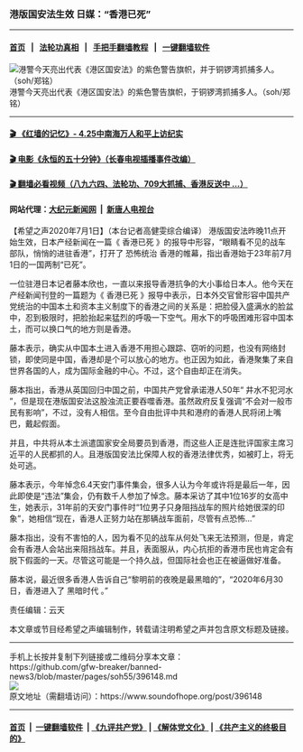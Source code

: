 ### 港版国安法生效 日媒：“香港已死”
------------------------

#### [首页](https://github.com/gfw-breaker/banned-news3/blob/master/README.md) &nbsp;&nbsp;|&nbsp;&nbsp; [法轮功真相](https://github.com/begood0513/basic/blob/master/README.md)  &nbsp;&nbsp;|&nbsp;&nbsp; [手把手翻墙教程](https://github.com/gfw-breaker/guides/wiki)  &nbsp;&nbsp;|&nbsp;&nbsp; [一键翻墙软件](https://github.com/gfw-breaker/nogfw/blob/master/README.md)  



<div><img alt="港警今天亮出代表《港区国安法》的紫色警告旗帜，并于铜锣湾抓捕多人。（soh/郑铭）" src="https://img.soundofhope.org/2020-07/photo_2020-07-01_17-56-24-1593596743032.jpg"/>
<br/><figcaption class="caption">
 港警今天亮出代表《港区国安法》的紫色警告旗帜，于铜锣湾抓捕多人。（soh/郑铭）
</figcaption></div><hr/>

#### [ 🎬  《红墙的记忆》- 4.25中南海万人和平上访纪实](http://141.164.39.94:10000/videos/legend/425.html)

#### [ 🎬  电影《永恒的五十分钟》（长春电视插播事件改编） ](http://141.164.39.94:10000/videos/news/ComingForYou-2.html)

#### [ 🎬  翻墙必看视频（八九六四、法轮功、709大抓捕、香港反送中 ...）](https://github.com/gfw-breaker/links/blob/master/banned.md)

#### 网站代理：[大纪元新闻网](http://167.172.10.89:10080/gb/) &nbsp;|&nbsp; [新唐人电视台](http://167.172.10.89:8808/gb/)

<div><div class="Content__Wrapper sc-1bvya0-0 grZQxZ">
 <p class="meta-top">
  <span class="meta">
   【希望之声2020年7月1日】（本台记者高健雯综合编译）
  </span>
  港版国安法昨晚11点开始生效，日本产经新闻在一篇《
  <ok href="/term/316366">
   香港已死
  </ok>
  》的报导中形容，“眼睛看不见的战车部队，悄悄的进驻香港”，打开了
  <ok href="/term/209752">
   恐怖统治
  </ok>
  香港的帷幕，指出香港始于23年前7月1日的一国两制“已死”。
 </p>
 <p>
  一位驻港日本记者藤本欣也，一直以来报导香港抗争的大小事给日本人。他今天在产经新闻刊登的一篇题为《
  <ok href="/term/316366">
   香港已死
  </ok>
  》报导中表示，日本外交官曾形容中国共产党统治的中国本土和资本主义制度下的香港之间的关系是：把脸侵入盛满水的脸盆中，忍到极限时，把脸抬起来猛烈的呼吸一下空气。用水下的呼吸困难形容中国本土，而可以换口气的地方则是香港。
 </p>
 <div class="AD_Embed__Wrap-sc-1xslmin-0 igMuqX module desktop">
  <div>
  </div>
 </div>
 <p>
  藤本表示，确实从中国本土进入香港不用担心跟踪、窃听的问题，也没有网络封锁，即使同是中国，香港却是个可以放心的地方。也正因为如此，香港聚集了来自世界各国的人，成为国际金融的中心。不过，这个自由却正在消失。
 </p>
 <p>
  藤本指出，香港从英国回归中国之前，中国共产党曾承诺港人50年“
  <ok href="/term/316369">
   井水不犯河水
  </ok>
  ”，但是现在港版国安法这股浊流正要吞噬香港。虽然政府反复强调“不会对一般市民有影响”，不过，没有人相信。至今自由批评中共和港府的香港人民将闭上嘴巴，戴起假面。
 </p>
 <p>
  并且，中共将从本土派遣国家安全局要员到香港，而这些人正是连批评国家主席习近平的人民都抓的人。且港版国安法比保障人权的香港法律优秀，如被盯上，将无处可逃。
 </p>
 <p>
  藤本表示，今年悼念6.4天安门事件集会，很多人认为今年或许将是最后一年，因此即使是“违法”集会，仍有数千人参加了悼念。藤本采访了其中1位16岁的女高中生，她表示，31年前的天安门事件时“1位男子只身阻挡战车的照片给她很深的印象”，她相信“现在，香港人正努力站在那辆战车面前，尽管有点恐怖…”
 </p>
 <p>
  藤本指出，没有不害怕的人，因为看不见的战车从何处飞来无法预测，但是，肯定会有香港人会站出来阻挡战车。并且，表面服从，内心抗拒的香港市民也肯定会有脱下假面的一天。尽管这可能是一个持久战，但国际社会也正在被逼做好准备。
 </p>
 <p>
  藤本说，最近很多香港人告诉自己“黎明前的夜晚是最黑暗的”，“2020年6月30日，香港进入了
  <ok href="/term/305881">
   黑暗时代
  </ok>
  。”
 </p>
 <p class="meta-btm">
  责任编辑：云天
 </p>
 <p class="meta-btm">
  本文章或节目经希望之声编辑制作，转载请注明希望之声并包含原文标题及链接。
 </p>
</div>
</div>
<hr/>
手机上长按并复制下列链接或二维码分享本文章：<br/>
https://github.com/gfw-breaker/banned-news3/blob/master/pages/soh55/396148.md <br/>
<a href='https://github.com/gfw-breaker/banned-news3/blob/master/pages/soh55/396148.md'><img src='https://github.com/gfw-breaker/banned-news3/blob/master/pages/soh55/396148.md.png'/></a> <br/>
原文地址（需翻墙访问）：https://www.soundofhope.org/post/396148


------------------------
#### [首页](https://github.com/gfw-breaker/banned-news3/blob/master/README.md) &nbsp;|&nbsp; [一键翻墙软件](https://github.com/gfw-breaker/nogfw/blob/master/README.md) &nbsp;| [《九评共产党》](https://github.com/gfw-breaker/9ping.md/blob/master/README.md#九评之一评共产党是什么) | [《解体党文化》](https://github.com/gfw-breaker/jtdwh.md/blob/master/README.md) | [《共产主义的终极目的》](https://github.com/gfw-breaker/gczydzjmd.md/blob/master/README.md)


<img src='http://gfw-breaker.win/banned-news3/pages/soh55/396148.md' width='0px' height='0px'/>